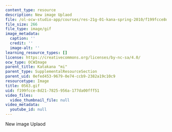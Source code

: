 ```yaml
---
content_type: resource
description: New image Uplaod
file: /ol-ocw-studio-app/courses/res-21g-01-kana-spring-2010/f199fcce8d217825956a177da00fff51_0563.gif
file_size: 266
file_type: image/gif
image_metadata:
  caption: ''
  credit: ''
  image-alt: ''
learning_resource_types: []
license: https://creativecommons.org/licenses/by-nc-sa/4.0/
ocw_type: OCWImage
parent_title: Katakana "mi"
parent_type: SupplementalResourceSection
parent_uid: 0efed453-9679-0e74-ccb9-2382a19c10c9
resourcetype: Image
title: 0563.gif
uid: f199fcce-8d21-7825-956a-177da00fff51
video_files:
  video_thumbnail_file: null
video_metadata:
  youtube_id: null
---
```

New image Uplaod